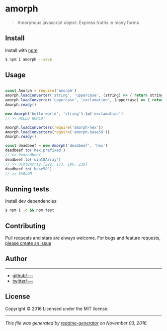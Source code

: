 # amorph

> Amorphous javascript object: Express truths in many forms


## Install

Install with [npm](https://www.npmjs.com/)

```sh
$ npm i amorph --save
```

## Usage

```js

const Amorph = require('amorph')
amorph.loadConverter('string', 'uppercase', (string) => { return string.toUpperCase() })
amorph.loadConverter('uppercase', 'exclamation', (uppercase) => { return uppercase + '!' })
Amorph.ready()

new Amorph('hello world', 'string').to('exclamation')
// >> HELLO WORLD!

Amorph.loadConverters(require('amorph-hex'))
Amorph.loadConverters(require('amorph-base58'))
Amorph.ready()

const deadbeef = new Amorph('deadbeef', 'hex')
deadbeef.to('hex.prefixed')
// >> 0xdeadbeef
deadbeef.to('uint8Array')
// >> Uint8Array [222, 173, 190, 239]
deadbeef.to('base58')
// >> 6h8cQN
```

## Running tests

Install dev dependencies:

```sh
$ npm i -d && npm test
```

## Contributing

Pull requests and stars are always welcome. For bugs and feature requests, [please create an issue](https://github.com/SafeMarket/amorph/issues)

## Author

***

* [github/---](https://github.com/---)
* [twitter/---](http://twitter.com/---)

## License

Copyright © 2016 []()
Licensed under the MIT license.

***

_This file was generated by [readme-generator](https://github.com/jonschlinkert/readme-generator) on November 03, 2016._